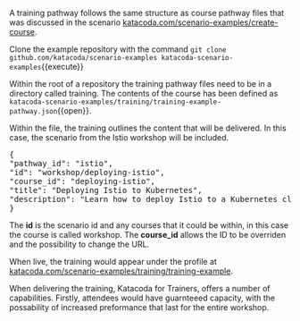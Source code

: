 A training pathway follows the same structure as course pathway files that was discussed in the scenario [katacoda.com/scenario-examples/create-course](katacoda.com/scenario-examples/create-course).

Clone the example repository with the command `git clone github.com/katacoda/scenario-examples katacoda-scenario-examples`{{execute}}

Within the root of a repository the training pathway files need to be in a directory called training. The contents of the course has been defined as `katacoda-scenario-examples/training/training-example-pathway.json`{{open}}.

Within the file, the training outlines the content that will be delivered. In this case, the scenario from the Istio workshop will be included. 

<pre>
{
"pathway_id": "istio",
"id": "workshop/deploying-istio",
"course_id": "deploying-istio",
"title": "Deploying Istio to Kubernetes",
"description": "Learn how to deploy Istio to a Kubernetes cluster"
}
</pre>

The **id** is the scenario id and any courses that it could be within, in this case the course is called workshop. The **course_id** allows the ID to be overriden and the possibility to change the URL.

When live, the training would appear under the profile at [katacoda.com/scenario-examples/training/training-example](https://katacoda.com/scenario-examples/training/training-example). 

When delivering the training, Katacoda for Trainers, offers a number of capabilities. Firstly, attendees would have guarnteeed capacity, with the possability of increased preformance that last for the entire workshop.